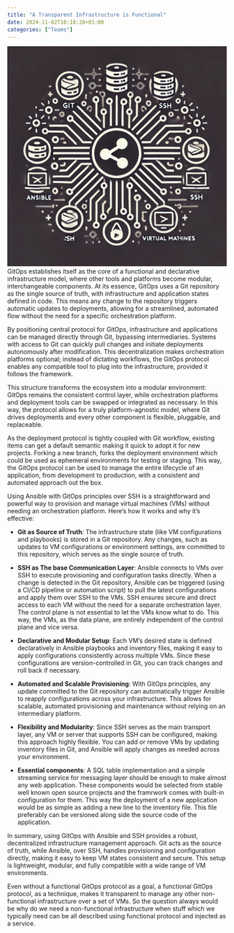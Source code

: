 ```yaml
---
title: "A Transparent Infrastructure is Functional"
date: 2024-11-02T18:18:28+01:00
categories: ["Teams"]
---
```

![Gitops](gitops.webp)
GitOps establishes itself as the core of a functional and declarative infrastructure model, where other tools and platforms become modular, interchangeable components. At its essence, GitOps uses a Git repository as the single source of truth, with infrastructure and application states defined in code. This means any change to the repository triggers automatic updates to deployments, allowing for a streamlined, automated flow without the need for a specific orchestration platform.

By positioning central protocol for GitOps, infrastructure and applications can be managed directly through Git, bypassing intermediaries. Systems with access to Git can quickly pull changes and initiate deployments autonomously after modification. This decentralization makes orchestration platforms optional; instead of dictating workflows, the GitOps protocol enables any compatible tool to plug into the infrastructure, provided it follows the framework.

This structure transforms the ecosystem into a modular environment: GitOps remains the consistent control layer, while orchestration platforms and deployment tools can be swapped or integrated as necessary. In this way, the protocol allows for a truly platform-agnostic model, where Git drives deployments and every other component is flexible, pluggable, and replaceable.

As the deployment protocol is tightly coupled with Git workflow, existing items can get a default semantic making it quick to adopt it for new projects. Forking a new branch, forks the deployment environment which could be used as ephemeral environments for testing or staging. This way, the GitOps protocol can be used to manage the entire lifecycle of an application, from development to production, with a consistent and automated approach out the box.

Using Ansible with GitOps principles over SSH is a straightforward and powerful way to provision and manage virtual machines (VMs) without needing an orchestration platform. Here’s how it works and why it’s effective:

- **Git as Source of Truth**: The infrastructure state (like VM configurations and playbooks) is stored in a Git repository. Any changes, such as updates to VM configurations or environment settings, are committed to this repository, which serves as the single source of truth.

- **SSH as The base Communication Layer**: Ansible connects to VMs over SSH to execute provisioning and configuration tasks directly. When a change is detected in the Git repository, Ansible can be triggered (using a CI/CD pipeline or automation script) to pull the latest configurations and apply them over SSH to the VMs. SSH ensures secure and direct access to each VM without the need for a separate orchestration layer. The control plane is not essential to let the VMs know what to do. This way, the VMs, as the data plane, are entirely independent of the control plane and vice versa.

- **Declarative and Modular Setup**: Each VM’s desired state is defined declaratively in Ansible playbooks and inventory files, making it easy to apply configurations consistently across multiple VMs. Since these configurations are version-controlled in Git, you can track changes and roll back if necessary.

- **Automated and Scalable Provisioning**: With GitOps principles, any update committed to the Git repository can automatically trigger Ansible to reapply configurations across your infrastructure. This allows for scalable, automated provisioning and maintenance without relying on an intermediary platform.

- **Flexibility and Modularity**: Since SSH serves as the main transport layer, any VM or server that supports SSH can be configured, making this approach highly flexible. You can add or remove VMs by updating inventory files in Git, and Ansible will apply changes as needed across your environment.

- **Essential components**: A SQL table implementation and a simple streaming service for messaging layer should be enough to make almost any web application. These components would be selected from stable well known open source projects and the framrwork comes with built-in configuration for them. This way the deployment of a new application would be as simple as adding a new line to the inventory file. This file preferably can be versioned along side the source code of the application.

In summary, using GitOps with Ansible and SSH provides a robust, decentralized infrastructure management approach. Git acts as the source of truth, while Ansible, over SSH, handles provisioning and configuration directly, making it easy to keep VM states consistent and secure. This setup is lightweight, modular, and fully compatible with a wide range of VM environments.

Even without a functional GitOps protocol as a goal, a functional GitOps protocol, as a technique, makes it transparent to manage any other non-functional infrastructure over a set of VMs. So the question always would be why do we need a non-functional infrastructure when stuff which we typically need can be all described using functional protocol and injected as a service.
